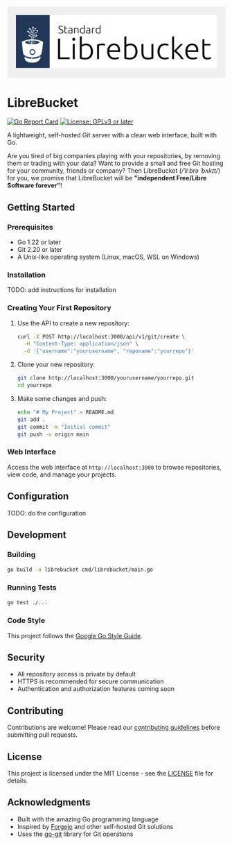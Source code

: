 <div style="background: #f0f0f0; padding: 20px; display: inline-block;">
   <img src="./docs/images/librebucket-logo.svg">
</div>

# LibreBucket

[![Go Report Card](https://goreportcard.com/badge/github.com/standard-group/librebucket)](https://goreportcard.com/report/github.com/standard-group/librebucket)
[![License: GPLv3 or later](https://img.shields.io/badge/License-MIT-yellow.svg)](https://opensource.org/license/gpl-3-0)

A lightweight, self-hosted Git server with a clean web interface, built with Go.

Are you tired of big companies playing with your repositories, by removing them or trading with your data? Want to provide a small and free Git hosting for your community, friends or company? Then LibreBucket (*/ˈliːbrə ˈbʌkɪt/*) for you, we promise that LibreBucket will be **"independent Free/Libre Software forever"**!

## Getting Started

### Prerequisites

- Go 1.22 or later
- Git 2.20 or later
- A Unix-like operating system (Linux, macOS, WSL on Windows)

### Installation

TODO: add instructions for installation

### Creating Your First Repository

1. Use the API to create a new repository:

   ```bash
   curl -X POST http://localhost:3000/api/v1/git/create \
     -H "Content-Type: application/json" \
     -d '{"username":"yourusername", "reponame":"yourrepo"}'
   ```

2. Clone your new repository:

   ```bash
   git clone http://localhost:3000/yourusername/yourrepo.git
   cd yourrepo
   ```

3. Make some changes and push:

   ```bash
   echo "# My Project" > README.md
   git add .
   git commit -m "Initial commit"
   git push -u origin main
   ```

### Web Interface

Access the web interface at `http://localhost:3000` to browse repositories, view code, and manage your projects.

## Configuration

TODO: do the configuration

## Development

### Building

```bash
go build -o librebucket cmd/librebucket/main.go
```

### Running Tests

```bash
go test ./...
```

### Code Style

This project follows the [Google Go Style Guide](https://google.github.io/styleguide/go/).

## Security

- All repository access is private by default
- HTTPS is recommended for secure communication
- Authentication and authorization features coming soon

## Contributing

Contributions are welcome! Please read our [contributing guidelines](CONTRIBUTING.md) before submitting pull requests.

## License

This project is licensed under the MIT License - see the [LICENSE](LICENSE) file for details.

## Acknowledgments

- Built with the amazing Go programming language
- Inspired by [Forgejo](https://codeberg.org/forgejo/forgejo) and other self-hosted Git solutions
- Uses the [go-git](https://github.com/go-git/go-git) library for Git operations
